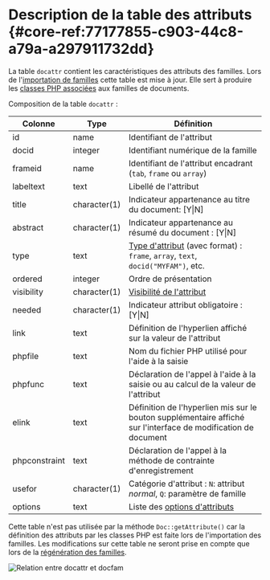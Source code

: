 # Description de la table des attributs {#core-ref:77177855-c903-44c8-a79a-a297911732dd}

La table `docattr` contient les caractéristiques des attributs des familles.
Lors de l'[importation de familles][famimport] cette table est mise à jour.
Elle sert à produire les [classes PHP associées][famprop] aux familles de
documents.

Composition de la table `docattr` :

|    Colonne    |     Type     |                                                   Définition                                                   |
| ------------- | ------------ | -------------------------------------------------------------------------------------------------------------- |
| id            | name         | Identifiant de l'attribut                                                                                      |
| docid         | integer      | Identifiant numérique de la famille                                                                            |
| frameid       | name         | Identifiant de l'attribut encadrant (`tab`, `frame` ou `array`)                                                |
| labeltext     | text         | Libellé de l'attribut                                                                                          |
| title         | character(1) | Indicateur appartenance au titre du document: [Y&#124;N]                                                       |
| abstract      | character(1) | Indicateur appartenance au résumé du document : [Y&#124;N]                                                     |
| type          | text         | [Type d'attribut][attrtype] (avec format) : `frame`, `array`, `text`, `docid("MYFAM")`, etc.                   |
| ordered       | integer      | Ordre de présentation                                                                                          |
| visibility    | character(1) | [Visibilité de l'attribut][attrvis]                                                                            |
| needed        | character(1) | Indicateur attribut obligatoire : [Y&#124;N]                                                                   |
| link          | text         | Définition de l'hyperlien affiché sur la valeur de l'attribut                                                  |
| phpfile       | text         | Nom du fichier PHP utilisé pour l'aide à la saisie                                                             |
| phpfunc       | text         | Déclaration de l'appel à l'aide à la saisie ou au calcul de la valeur de l'attribut                            |
| elink         | text         | Définition de l'hyperlien mis sur le bouton supplémentaire affiché sur l'interface de modification de document |
| phpconstraint | text         | Déclaration de l'appel à la méthode de contrainte d'enregistrement                                             |
| usefor        | character(1) | Catégorie d'attribut : `N`: attribut *normal*, `Q`: paramètre de famille                                       |
| options       | text         | Liste des [options d'attributs][attropt]                                                                       |

Cette table n'est pas utilisée par la méthode `Doc::getAttribute()` car la
définition des attributs par les classes PHP est faite lors de l'importation
des familles. Les modifications sur cette table ne seront prise en compte que
lors de la [régénération des familles][fdladoc].

![ Relation entre docattr et docfam ](advanced/dbdocattr.png)

<!-- links -->
[famimport]:        #core-ref:cfc7f53b-7982-431e-a04b-7b54eddf4a75 "Importation de famille"
[famprop]:          #core-ref:6f013eb8-33c7-11e2-be43-373b9514dea3 "Propriétés de familles"
[attrtype]:         #core-ref:4e167170-33ed-11e2-8134-a7f43955d6f3 "Types d'attribut"
[attrvis]:          #core-ref:3e67d45e-1fed-446d-82b5-ba941addc7e8 "Visibilité des attributs"
[attropt]:          #core-ref:16e19c90-3233-11e2-a58f-6b135c3a2496 "Options des attributs"
[fdladoc]:          #core-ref:8566efe6-782a-4c13-8117-f1ad99a7ad02 "generateDocumentClass"